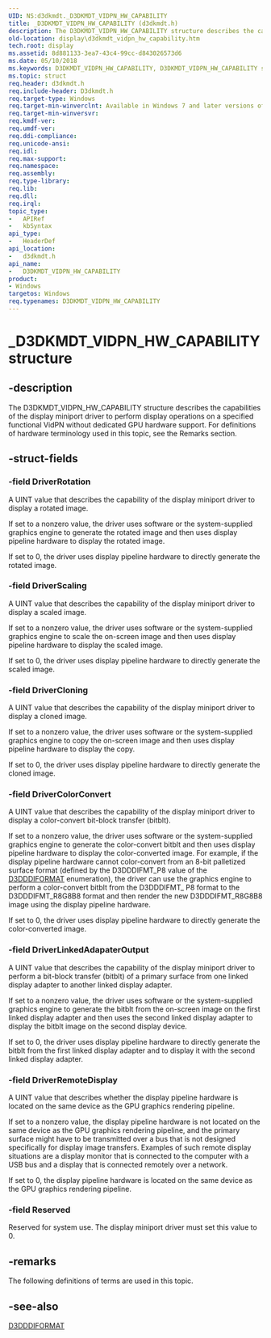 ```yaml
---
UID: NS:d3dkmdt._D3DKMDT_VIDPN_HW_CAPABILITY
title: _D3DKMDT_VIDPN_HW_CAPABILITY (d3dkmdt.h)
description: The D3DKMDT_VIDPN_HW_CAPABILITY structure describes the capabilities of the display miniport driver to perform display operations on a specified functional VidPN without dedicated GPU hardware support.
old-location: display\d3dkmdt_vidpn_hw_capability.htm
tech.root: display
ms.assetid: 8d881133-3ea7-43c4-99cc-d843026573d6
ms.date: 05/10/2018
ms.keywords: D3DKMDT_VIDPN_HW_CAPABILITY, D3DKMDT_VIDPN_HW_CAPABILITY structure [Display Devices], DmStructs_93529025-7af3-49d1-8f38-2b0355682743.xml, _D3DKMDT_VIDPN_HW_CAPABILITY, d3dkmdt/D3DKMDT_VIDPN_HW_CAPABILITY, display.d3dkmdt_vidpn_hw_capability
ms.topic: struct
req.header: d3dkmdt.h
req.include-header: D3dkmdt.h
req.target-type: Windows
req.target-min-winverclnt: Available in Windows 7 and later versions of the Windows operating systems.
req.target-min-winversvr: 
req.kmdf-ver: 
req.umdf-ver: 
req.ddi-compliance: 
req.unicode-ansi: 
req.idl: 
req.max-support: 
req.namespace: 
req.assembly: 
req.type-library: 
req.lib: 
req.dll: 
req.irql: 
topic_type:
-	APIRef
-	kbSyntax
api_type:
-	HeaderDef
api_location:
-	d3dkmdt.h
api_name:
-	D3DKMDT_VIDPN_HW_CAPABILITY
product:
- Windows
targetos: Windows
req.typenames: D3DKMDT_VIDPN_HW_CAPABILITY
---
```


# _D3DKMDT_VIDPN_HW_CAPABILITY structure


## -description


The D3DKMDT_VIDPN_HW_CAPABILITY structure describes the capabilities of the display miniport driver to perform display operations on a specified functional VidPN without dedicated GPU hardware support. For definitions of hardware terminology used in this topic, see the Remarks section.


## -struct-fields




### -field DriverRotation

A UINT value that describes the capability of the display miniport driver to display a rotated image.

If set to a nonzero value, the driver uses software or the system-supplied graphics engine to generate the rotated image and then uses display pipeline hardware to display the rotated image.

If set to 0, the driver uses display pipeline hardware to directly generate the rotated image.


### -field DriverScaling

A UINT value that describes the capability of the display miniport driver to display a scaled image.

If set to a nonzero value, the driver uses software or the system-supplied graphics engine to scale the on-screen image and then uses display pipeline hardware to display the scaled image.

If set to 0, the driver uses display pipeline hardware to directly generate the scaled image.


### -field DriverCloning

A UINT value that describes the capability of the display miniport driver to display a cloned image.

If set to a nonzero value, the driver uses software or the system-supplied graphics engine to copy the on-screen image and then uses display pipeline hardware to display the copy.

If set to 0, the driver uses display pipeline hardware to directly generate the cloned image.


### -field DriverColorConvert

A UINT value that describes the capability of the display miniport driver to display a color-convert bit-block transfer (bitblt).

If set to a nonzero value, the driver uses software or the system-supplied graphics engine to generate the color-convert bitblt and then uses display pipeline hardware to display the color-converted image. For example, if the display pipeline hardware cannot color-convert from an 8-bit palletized surface format (defined by the D3DDDIFMT_P8 value of the <a href="https://msdn.microsoft.com/library/windows/hardware/ff544312">D3DDDIFORMAT</a> enumeration), the driver can use the graphics engine to perform a color-convert bitblt from the D3DDDIFMT_ P8 format to the D3DDDIFMT_R8G8B8 format and then render the new D3DDDIFMT_R8G8B8 image using the display pipeline hardware.

If set to 0, the driver uses display pipeline hardware to directly generate the color-converted image.


### -field DriverLinkedAdapaterOutput

A UINT value that describes the capability of the display miniport driver to perform a bit-block transfer (bitblt) of a primary surface from one linked display adapter to another linked display adapter.

If set to a nonzero value, the driver uses software or the system-supplied graphics engine to generate the bitblt from the on-screen image on the first linked display adapter and then uses the second linked display adapter to display the bitblt image on the second display device.

If set to 0, the driver uses display pipeline hardware to directly generate the bitblt from the first linked display adapter and to display it with the second linked display adapter.


### -field DriverRemoteDisplay

A UINT value that describes whether the display pipeline hardware is located on the same device as the GPU graphics rendering pipeline.

If set to a nonzero value, the display pipeline hardware is not located on the same device as the GPU graphics rendering pipeline, and the primary surface might have to be transmitted over a bus that is not designed specifically for display image transfers. Examples of such remote display situations are a display monitor that is connected to the computer with a USB bus and a display that is connected remotely over a network.

If set to 0, the display pipeline hardware is located on the same device as the GPU graphics rendering pipeline.


### -field Reserved

Reserved for system use. The display miniport driver must set this value to 0.


## -remarks



The following definitions of terms are used in this topic.






## -see-also




<a href="https://msdn.microsoft.com/library/windows/hardware/ff544312">D3DDDIFORMAT</a>
 

 

